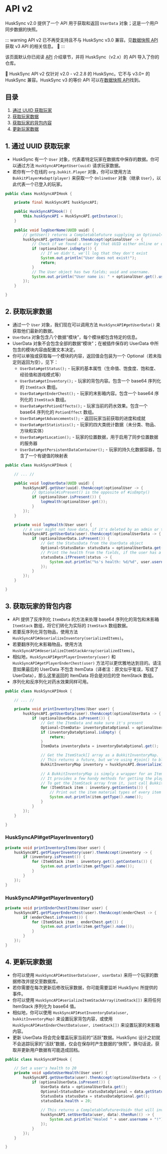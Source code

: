 # API v2

HuskSync v2.0 提供了一个 API 用于获取和返回 `UserData` 对象；这是一个用户同步数据的快照。

::: warning 
API v2 已不再受支持且不与 HuskSync v3.0 兼容。见[数据快照 API](documentation.api-v3.data-snapshot-api.md) 获取 v3 API 的相关信息。 🚨
:::

该页面默认你已阅读 [API](documentation.api-v3.md) 介绍章节，并将 HuskSync（v2.x）的 API 导入了你的仓库。

🚨 HuskSync API v2 仅针对 v2.0 - v2.2.8 的 HuskSync。它不与 v3.0+ 的 HuskSync 兼容。HuskSync v3 的等价 API 可以在[数据快照 API](documentation.api-v3.data-snapshot-api.md)找到。

## 目录

1. [通过 UUID 获取玩家](#1-通过-uuid-获取玩家)
2. [获取玩家数据](#2-获取玩家数据)
3. [获取玩家的背包内容](#3-获取玩家的背包内容)
4. [更新玩家数据](#4-更新玩家数据)

## 1. 通过 UUID 获取玩家

* HuskSync 有一个 `User` 对象，代表着特定玩家在数据库中保存的数据。你可以通过方法 `HuskSyncAPI#getUser(uuid)` 请求玩家数据。
* 若你有一个在线的 `org.bukkit.Player` 对象，你可以使用方法 `BukkitPlayer#adapt(player)` 来获取一个 `OnlineUser` 对象（继承 `User`），以此代表一个已登入的玩家。

```Java
public class HuskSyncAPIHook {

    private final HuskSyncAPI huskSyncAPI;

    public HuskSyncAPIHook() {
        this.huskSyncAPI = HuskSyncAPI.getInstance();
    }
    
    public void logUserName(UUID uuid) {
        // getUser() returns a CompletableFuture supplying an Optional<User>
        huskSyncAPI.getUser(uuid).thenAccept(optionalUser -> {
            // Check if we found a user by that UUID either online or on the database
            if (optionalUser.isEmpty()) {
                // If we didn't, we'll log that they don't exist
                System.out.println("User does not exist!");
                return;
            }
            // The User object has two fields; uuid and username.
            System.out.println("User name is: " + optionalUser.get().username);
        });
    }

}
```

## 2. 获取玩家数据

* 通过一个 `User` 对象，我们现在可以调用方法 `HuskSyncAPI#getUserData()` 来获取他们最新的数据。
* `UserData` 对象包含八个数据“模块”，每个模块都包含特定的信息。
* UserData 对象不会包含全部的数据“模块”；在被插件保存的 UserData 中所包含的模块内容由配置文本决定。
* 你可以单独或获取每一个模块的内容，返回值会包装为一个 Optional（若未指定则返回为空），见下：
    * `UserData#getStatus();` - 玩家的基本属性（生命值、饱食度、饱和度、经验值和游戏模式等）
    * `UserData#getInventory();` - 玩家的背包内容。包含一个 base64 序列化的 `ItemStack` 数组。
    * `UserData#getEnderChest();` - 玩家的末影箱内容。包含一个 base64 序列化的 `ItemStack` 数组。
    * `UserData#getPotionEffects();` - 玩家当前的药水效果。包含一个 base64 序列化的 `PotionEffect` 数组。
    * `UserData#getAdvancements();` - 返回玩家当前获取的进度和成就
    * `UserData#getStatistics();` - 玩家的四大类统计数据（未分类、物品、方块和实体）
    * `UserData#getLocation();` - 玩家的位置数据，用于启用了同步位置数据的服务器
    * `UserData#getPersistentDataContainer();` - 玩家的持久化数据容器，包含了一个有键值的映射表

```Java
public class HuskSyncAPIHook {

    // ... //

    public void logUserData(UUID uuid) {
        huskSyncAPI.getUser(uuid).thenAccept(optionalUser -> {
            // Optional#isPresent() is the opposite of #isEmpty()
            if (optionalUser.isPresent()) {
                logHealth(optionalUser.get());
            }
        });
    }

    private void logHealth(User user) {
        // A user might not have data, if it's deleted by an admin or they're brand new
        huskSyncAPI.getUserData(user).thenAccept(optionalUserData -> {
            if (optionalUserData.isPresent()) {
                // Get the StatusData from the UserData object
                Optional<StatusData> statusData = optionalUserData.get().getStatus();
                // Print the health from the fields, if the user has a status object
                statusData.ifPresent(status -> {
                    System.out.println("%s's health: %d/%d", user.username, status.health, status.maxHealth);
                });
            }
        });
    }

}
```

## 3. 获取玩家的背包内容

* API 提供了反序列化 `ItemData` 的方法来处理 base64 序列化的背包和末影箱 `ItemStack` 数组，将它们转化为实际的 `ItemStack` 数组数据。
* 若要反序列化背包物品，使用方法 `HuskSyncAPI#deserializeInventory(serializedItems)`。
* 若要翻序列化末影箱物品，使用方法 `HuskSyncAPI#deserializeItemStackArray(serializedItems)`。
* 相似地，`HuskSyncAPI#getPlayerInventory(user)` 和 `HuskSyncAPI#getPlayerEnderChest(user)` 方法可以更优雅地达到目的。请注意如果最后的 UserData 不包含 ItemData（译者注：原文似乎笔误，写成了 UserData），那么这里返回的 ItemData 将会是对应的空 ItemStack 数组。
* 序列化和反序列化对药水效果同样可用。

```Java
public class HuskSyncAPIHook {

    // ... //

    private void printInventoryItems(User user) {
        huskSyncAPI.getUserData(user).thenAccept(optionalUserData -> {
            if (optionalUserData.isPresent()) {
                // Get the ItemData and make sure it's present
                Optional<ItemData> inventoryDataOptional = optionalUserData.get().getInventory();
                if (inventoryDataOptional.isEmpty) {
                    return;
                }
                ItemData inventoryData = inventoryDataOptional.get();

                // Get the ItemStack[] array as a BukkitInventoryMap.
                // This returns a future, but we're using #join() to block the thread until it's done
                BukkitInventoryMap inventory = huskSyncAPI.deserializeInventory(inventoryData.serializedItems).join();
                
                // A BukkitInventoryMap is simply a wrapper for an ItemStack array.
                // It provides a few handy methods for getting the player's armor, their offhand item, etc.
                // To get the ItemStack array from it, just call BukkitInventoryMap#getContents();
                for (ItemStack item : inventory.getContents()) {
                    // Print out the item material types of every item in the player's inventory
                    System.out.println(item.getType().name());
                }
            }
        });
    }

}

```
### HuskSyncAPI#getPlayerInventory()

```Java
private void printInventoryItems(User user) {
    huskSyncAPI.getPlayerInventory(user).thenAccept(inventory -> {
        if (inventory.isPresent()) {
            for (ItemStack item : inventory.get().getContents()) {
                System.out.println(item.getType().name());
            }
        }
    });
}
```

### HuskSyncAPI#getPlayerInventory()

```Java
private void printEnderChestItems(User user) {
    huskSyncAPI.getPlayerEnderChest(user).thenAccept(enderChest -> {
        if (enderChest.isPresent()) {
            for (ItemStack item : enderChest.get()) {
                System.out.println(item.getType().name());
            }
        }
    });
}
```
## 4. 更新玩家数据

* 你可以使用 `HuskSyncAPI#setUserData(user, userData)` 来将一个玩家的数据修改并提交至数据库。
* 若你需要在每次更新后修改玩家数据，你可能需要监听 HuskSync 所提供的事件。
* 你可以使用 `HuskSyncAPI#serializeItemStackArray(itemStack[])` 来将任何 ItemStack 序列化为 base64 值。
* 相似地，你可以使用 `HuskSyncAPI#setInventoryData(user, bukkitInventoryMap)` 来设置玩家背包内容，或使用 `HuskSyncAPI#setEnderChestData(user, itemStack[])` 来设置玩家的末影箱内容。
* 更新 UserData 将会完全覆盖玩家当前的“活跃”数据。HuskSync 设计之初就不会追踪玩家的“活跃”数据，仅会在保存时产生数据的“快照”。换句话说，获取并更新用户数据有可能造成回档。

```Java
public class HuskSyncAPIHook {

    // Set a user's health to 20
    private void updateUserHealth(User user) {
        huskSyncAPI.getUserData(user).thenAccept(optionalUserData -> {
            if (optionalUserData.isPresent()) {
                UserData data = optionalUserData.get();
                Optional<StatusData> statusDataOptional = data.getStatus();
                StatusData statusData = statusDataOptional.get();            
                statusData.health = 20;
    
                // This returns a CompletableFuture<Void> that will invoke #thenRun() when it has completed
                huskSyncAPI.setUserData(user, data).thenRun(() -> {
                    System.out.println("Healed " + user.username + "!");
                });
            }
        });
    }

}
```